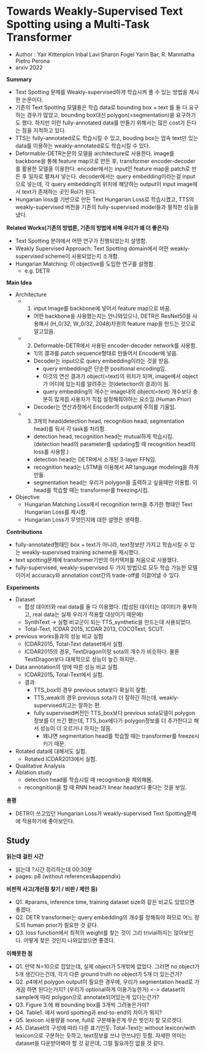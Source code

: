 # Towards Weakly-Supervised Text Spotting using a Multi-Task Transformer
- Author : Yair Kittenplon Inbal Lavi Sharon Fogel Yarin Bar, R. Manmatha Pietro Perona
- arxiv 2022

**Summary**
- Text Spotting 문제를 Weakly-supervised하게 학습시켜 풀 수 있는 방법을 제시한 논문이다. 
- 기존의 Text Spotting 모델들은 학습 data로 bounding box + text 를 둘 다 요구하는 경우가 많았고, bounding box대신 polygon(=segmentation)을 요구하기도 했다. 
하지만 이런 fully-annotated data를 만들기 위해서는 많은 cost가 든다는 점을 지적하고 있다.
- TTS는 fully-annotated로도 학습시킬 수 있고, bouding box는 업속 text만 있는 data를 이용하는 weakly-annotated로도 학습시킬 수 있다.
- Deformable-DETR논문의 모델을 architecture로 사용한다. image를 backbone을 통해 feature map으로 만든 후, transformer encoder-decoder를 활용한 모델을 이용한다.
encoder에서는 input인 feature map을 patch로 만든 후 일자로 펼쳐서 넣는다. decoder에서는 query embedding이라는걸 input으로 넣는데, 각 query embedding의 위치에 해당하는 output이 input image에서 text가 존재하는 곳인 RoI가 된다. 
- Hungarian loss를 기반으로 만든 Text Hungarian Loss로 학습시켰고, TTS의 weakly-supervised 버전을  기존의 fully-supervised model들과 필적한 성능을 냈다.

**Related Works(기존의 방법론, 기존의 방법에 비해 우리가 왜 더 좋은지)**
- Text Spotting 분야에서 어떤 연구가 진행되었는지 설명함.
- Weakly Supervised Approach: Text Spotting domain에서 어떤 weakly-supervised scheme이 사용되었는지 소개함.
- Hungarian Matching: 이 objective를 도입한 연구를 설명함.
  - e.g. DETR

**Main Idea**
- Architecture
  - 1) input Image를 backbone에 넣어서 feature map으로 바꿈. 
    - 어떤 backbone을 사용했는지는 안나와있으나, DETR은 ResNet50을 사용해서 (H_0/32, W_0/32, 2048)차원의 feature map을 만드는 것으로 알고있음.
  - 2) Deformable-DETR에서 사용된 encoder-decoder network를 사용함.
    - 1)의 결과를 patch sequence형태로 만들어서 Encoder에 넣음.
    - Decoder는 input으로 query embedding이라는 것을 받음.
      - query embedding은 단순한 positional encoding임.
      - 이것의 연산 결과가 object(=text)의 위치가 되며, image에서 object가 어디에 있는지를 알려주는 것(detection의 결과)이 됨.
      - query embedding의 개수는 image내의 object(=text) 개수보다 충분히 많게끔 사용자가 직접 설정해줘야하는 요소임.(Human Prior)
    - Decoder는 연산과정에서 Encoder의 output에 주의를 기울임.
  - 3) 3개의 head(detection head, recognition head, segmentation head)를 둬서 각 task를 처리함.
    - detection head, recognition head는 mutual하게 학습시킴. (detection head의 parameter를 updating할 때 recognition head의 loss를 사용함.)
    - detection head는 DETR에서 소개된 3-layer FFN임.
    - recognition head는 LSTM을 이용해서 AR language modeling을 하게 만듦.
    - segmentation head는 우리가 polygon을 출력하고 싶을때만 이용함. 이 head를 학습할 때는 transformer를 freezing시킴.
- Objective
  - Hungarian Matching Loss에서 recognition term을 추가한 형태인 Text Hungarian Loss를 제시함.
  - Hungarian Loss가 무엇인지에 대한 설명은 생략함.
    

**Contributions**
- fully-annotated형태인 box + text가 아니라, text정보만 가지고 학습시킬 수 있는 weakly-supervised training scheme을 제시했다.
- text spotting문제에 transformer기반의 아키텍처를 처음으로 사용했다.
- fully-supervised, weakly-supervised 두 가지 방법으로 모두 학습 가능한 모델이어서 accuracy와 annotation cost간의 trade-off를 이끌어낼 수 있다.

**Experiments**
- Dataset
  - 합성 데이터와 real data를 둘 다 이용했다. (합성된 데이터는 데이터가 풍부하고, real data는 실제 우리가 적용할 대상이기 때문에)
  - SynthText -> 실험 비교군이 되는 TTS_synthetic을 만드는데 사용되었다.
  - Total-Text, ICDAR 2015, ICDAR 2013, COCOText, SCUT. 
- previous works들과의 성능 비교 실험
  - ICDAR2015, Total-Text dataset에서 실험.
  - ICDAR2015의 경우, TextDragon이랑 sota의 개수가 비슷하다. 물론 TextDragon보다 대체적으로 성능이 높긴 하지만..
- Data annotation의 양에 따른 성능 비교 실험.
  - ICDAR2015, Total-Text에서 실험.
  - 결과: 
    - TTS_box의 경우 previous sota보다 확실히 잘함.
    - TTS_weak의 경우 previous sota가 더 잘하긴 하는데, weakly-supervised치고는 잘하는 편.
    - fully supervised버전인 TTS_box보다 previous sota모델이 polygon정보를 더 쓰긴 했는데, TTS_box에다가 polygon정보를 더 추가한다고 해서 성능이 더 오르거나 하지는 않음.
      - 왜냐면 segmentation head를 학습할 때는 transformer를 freeze시키기 때문.
- Rotated data에 대해서도 실험.
  - Rotated ICDAR2013에서 실험.
- Qualitative Analysis
- Ablation study
  - detection head를 학습시킬 때 recognition을 제외해봄.
  - recongnition을 할 때 RNN head가 linear head보다 좋다는 것을 보임.

**총평**
- DETR이 쓰고있던 Hungarian Loss가 weakly-supervised Text Spotting문제에 적용하기에 좋아보인다.

## Study

**읽는데 걸린 시간**
- 읽는데 ?시간 정리하는데 00:30분
- pages: p8 (without references&appendix) 


**비판적 사고(개선점 찾기 / 비판 / 제안 등)**
- Q1. #params, inference time, training dataset size와 같은 비교도 있었으면 좋겠다.
- Q2. DETR transformer는 query embedding의 개수를 정해줘야 하므로 어느 정도의 human prior가 필요한 것 같다.
- Q3. loss function에서 최적의 weight를 찾는 것이 그리 trivial하지는 않아보인다. 어떻게 찾은 것인지 나와있었으면 좋겠다.

**이해못한 점**
- Q1. 만약 N=10으로 잡았는데, 실제 object가 5개밖에 없었다. 그러면 no object가 5개 생긴다는건데, 각기 다른 ground truth no object가 5개 더 있는건가?
- Q2. p4에서 polygon output이 필요한 경우에, 우리가 segmentation head로 가게끔 하면 된다는거지? (우리가 optional하게 이용가능한거) <-> dataset의 sample에 따라 polygon으로 annotate되어있는게 있다는건가?
- Q3. Figure 3.에 왜 bounding box를 3개씩 그려놓은거야?
- Q4. Table1. 에서 word spotting과 end-to-end의 차이가 뭐지?
- Q5. lexicon 사용량을 none, full로 구분해놓은게 무슨 뜻인지 잘 모르겟다.
- A5. Dataset의 구성에 따라 다른 표기인듯.
Total-Text는 without lexicon/with lexicon으로 구분하는 듯하고, text정보를 쓰냐 안쓰냐인 듯함.
자세한 의미는 dataset을 다운받아봐야 할 것 같은데, 그럴 필요까진 없을 것 같다.
